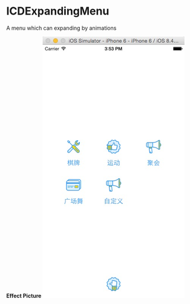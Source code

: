# ICDExpandingMenu
A menu which can expanding by animations

**Effect Picture**
![ExpandingDirectionCenterUp](https://github.com/WenkyYuan/ICDExpandingMenu/blob/master/Picture/effect_pictrue1.png)